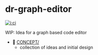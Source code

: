 # dr-graph-editor

[![i:ci]][l:ci]

WIP: Idea for a graph based code editor

[i:ci]: https://img.shields.io/travis/dr-js/dr-graph-editor/master.svg
[l:ci]: https://travis-ci.org/dr-js/dr-graph-editor

[//]: # (NON_PACKAGE_CONTENT)

- 📁 [CONCEPT/](CONCEPT/)
  - collection of ideas and initial design
